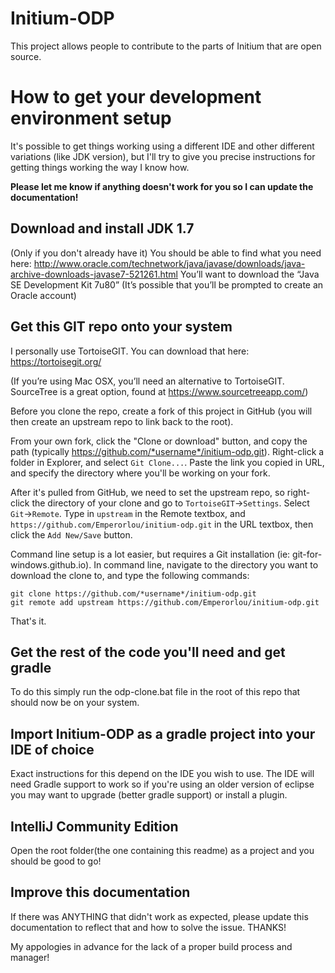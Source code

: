 # Initium-ODP
This project allows people to contribute to the parts of Initium that are open source.                 

# How to get your development environment setup
It's possible to get things working using a different IDE and other different variations (like JDK version), but I'll try to give you precise instructions for getting things working the way I know how.  

**Please let me know if anything doesn't work for you so I can update the documentation!**

## Download and install JDK 1.7
(Only if you don't already have it)
You should be able to find what you need here:
http://www.oracle.com/technetwork/java/javase/downloads/java-archive-downloads-javase7-521261.html
You’ll want to download the “Java SE Development Kit 7u80” (It’s possible that you’ll be prompted to create an Oracle account) 

## Get this GIT repo onto your system
I personally use TortoiseGIT. You can download that here: 
https://tortoisegit.org/

(If you’re using Mac OSX, you’ll need an alternative to TortoiseGIT. SourceTree is a great option, found at https://www.sourcetreeapp.com/)

Before you clone the repo, create a fork of this project in GitHub (you will then create an upstream repo to link back to the root).

From your own fork, click the "Clone or download" button, and copy the path (typically https://github.com/*username*/initium-odp.git). Right-click a folder in Explorer, and select `Git Clone...`. Paste the link you copied in URL, and specify the directory where you'll be working on your fork. 

After it's pulled from GitHub, we need to set the upstream repo, so right-click the directory of your clone and go to `TortoiseGIT`->`Settings`. Select `Git`->`Remote`. Type in `upstream` in the Remote textbox, and `https://github.com/Emperorlou/initium-odp.git` in the URL textbox, then click the `Add New/Save` button.

Command line setup is a lot easier, but requires a Git installation (ie: git-for-windows.github.io).
In command line, navigate to the directory you want to download the clone to, and type the following commands:

```
git clone https://github.com/*username*/initium-odp.git
git remote add upstream https://github.com/Emperorlou/initium-odp.git
```

That's it.

## Get the rest of the code you'll need and get gradle 
To do this simply run the odp-clone.bat file in the root of this repo that should now be on your system.

## Import Initium-ODP as a gradle project into your IDE of choice
Exact instructions for this depend on the IDE you wish to use. The IDE will need Gradle support to work so if you're using an older version of eclipse you may want to upgrade (better gradle support) or install a plugin.

## IntelliJ Community Edition
Open the root folder(the one containing this readme) as a project and you should be good to go!

## Improve this documentation
If there was ANYTHING that didn't work as expected, please update this documentation to reflect that and how to solve the issue. THANKS!


My appologies in advance for the lack of a proper build process and manager!


